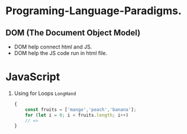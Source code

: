 # Programing-Language-Paradigms.

## DOM (The Document Object Model)
-  DOM help connect html and JS.
-  DOM help the JS code run in html file. 

# JavaScript
1. Using for Loops
    `LongHand`
    ```JavaScript
    {
        const fruits = ['mango','peach','banana'];
        for (let i = 0; i < fruits.length; i++)
        // => 
    }
    ```
    